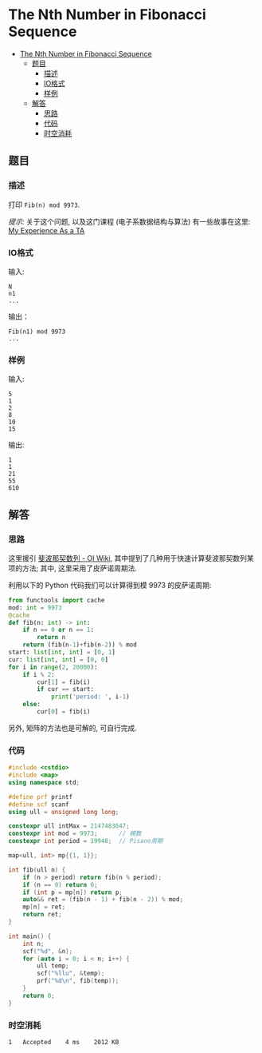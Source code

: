 # The Nth Number in Fibonacci Sequence

- [The Nth Number in Fibonacci Sequence](#the-nth-number-in-fibonacci-sequence)
  - [题目](#题目)
    - [描述](#描述)
    - [IO格式](#io格式)
    - [样例](#样例)
  - [解答](#解答)
    - [思路](#思路)
    - [代码](#代码)
    - [时空消耗](#时空消耗)

## 题目

### 描述

打印 `Fib(n) mod 9973`.

_提示:_ 关于这个问题, 以及这门课程 (电子系数据结构与算法) 有一些故事在这里: [My Experience As a TA](https://kainwenblog.wordpress.com/2017/09/21/my-experience-as-a-ta/)

### IO格式

输入:

```
N
n1
...
```

输出：

```
Fib(n1) mod 9973
...
```

### 样例

输入:

```
5
1
2
8
10
15
```

输出:

```
1
1
21
55
610
```

## 解答

### 思路

这里援引 [斐波那契数列 - OI Wiki](https://oi-wiki.org/math/combinatorics/fibonacci/), 其中提到了几种用于快速计算斐波那契数列某项的方法; 其中, 这里采用了皮萨诺周期法.

利用以下的 Python 代码我们可以计算得到模 9973 的皮萨诺周期:

```Python
from functools import cache
mod: int = 9973
@cache
def fib(n: int) -> int:
    if n == 0 or n == 1:
        return n
    return (fib(n-1)+fib(n-2)) % mod
start: list[int, int] = [0, 1]
cur: list[int, int] = [0, 0]
for i in range(2, 20000):
    if i % 2:
        cur[1] = fib(i)
        if cur == start:
            print('period: ', i-1)
    else:
        cur[0] = fib(i)
```

另外, 矩阵的方法也是可解的, 可自行完成.

### 代码

```C++
#include <cstdio>
#include <map>
using namespace std;

#define prf printf
#define scf scanf
using ull = unsigned long long;

constexpr ull intMax = 2147483647;
constexpr int mod = 9973;      // 模数
constexpr int period = 19948;  // Pisano周期

map<ull, int> mp{{1, 1}};

int fib(ull n) {
    if (n > period) return fib(n % period);
    if (n == 0) return 0;
    if (int p = mp[n]) return p;
    auto&& ret = (fib(n - 1) + fib(n - 2)) % mod;
    mp[n] = ret;
    return ret;
}

int main() {
    int n;
    scf("%d", &n);
    for (auto i = 0; i < n; i++) {
        ull temp;
        scf("%llu", &temp);
        prf("%d\n", fib(temp));
    }
    return 0;
}
```

### 时空消耗

```
1	Accepted	4 ms	2012 KB
```
